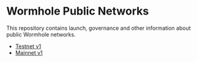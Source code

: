 # Wormhole Public Networks

This repository contains launch, governance and other information about public Wormhole networks.

- [Testnet v1](testnetv1/info.md)
- [Mainnet v1](mainnetv1/info.md)
